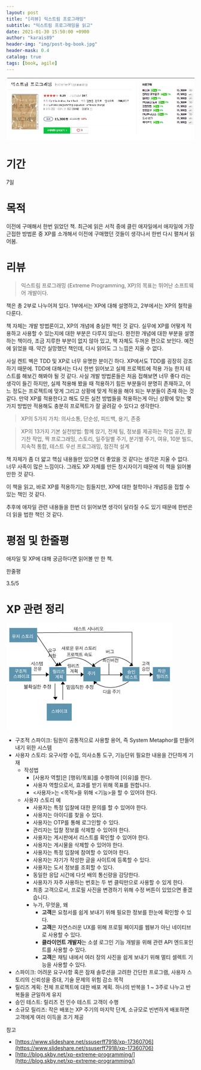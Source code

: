 ```yaml
---
layout: post
title: "[리뷰] 익스트림 프로그래밍"
subtitle: "익스트림 프로그래밍을 읽고"
date: 2021-01-30 15:50:00 +0900
author: "karais89"
header-img: "img/post-bg-book.jpg"
header-mask: 0.4
catalog: true
tags: [book, agile]
---
```


![book image](/img/in-post/book/31.jpg)

# 기간

7일

# 목적

이전에 구매해서 한번 읽었던 책. 최근에 읽은 서적 중에 클린 애자일에서 애자일에 가장 근접한 방법론 중 XP를 소개해서 이전에 구매했던 것들이 생각나서 한번 다시 펼쳐서 읽어봄.

# 리뷰

> 익스트림 프로그래밍 (Extreme Programming, XP)의 목표는 뛰어난 소프트웨어 개발이다.

책은 총 2부로 나누어져 있다. 1부에서는 XP에 대해 설명하고, 2부에서는 XP의 철학을 다룬다.

책 자체는 개발 방법론이고, XP의 개념에 충실한 책인 것 같다. 실무에 XP를 어떻게 적용하고 사용할 수 있는지에 대한 부분은 다루지 않는다. 완전한 개념에 대한 부분을 설명하는 책이라, 조금 지루한 부분이 없지 않아 있고, 책 자체도 두꺼운 편으로 보인다. 예전에 읽었을 때. 약간 실망했던 책인데, 다시 읽어도 그 느낌은 지울 수 없다. 

사실 켄트 벡은 TDD 및 XP로 너무 유명한 분이긴 하다. XP에서도 TDD를 굉장히 강조하기 때문에. TDD에 대해서는 다시 한번 읽어보고 실제 프로젝트에 적용 가능 한지 테스트를 해보긴 해봐야 될 것 같다. 사실 개발 방법론들은 처음 접해보면 너무 좋다 라는 생각이 들긴 하지만, 실제 적용해 봤을 때 적용하기 힘든 부분들이 분명히 존재하고, 어느 정도는 프로젝트에 맞게 그리고 상황에 맞게 적용을 해야 되는 부분들이 존재 하는 것 같다. 만약 XP를 적용한다고 해도 모든 실천 방법들을 적용하는게 아닌 상황에 맞는 몇가지 방법만 적용해도 충분히 프로젝트가 잘 굴려갈 수 있다고 생각한다.

> XP의 5가지 가치: 의사소통, 단순성, 피드백, 용기, 존중

> XP의 13가지 기본 실천방법: 함께 앉기, 전체 팀, 정보를 제공하는 작업 공간, 활기찬 작업, 짝 프로그래밍, 스토리, 일주일별 주기, 분기별 주기, 여유, 10분 빌드, 지속적 통합, 테스트 우선 프로그래밍, 점진적 설계

책 자체가 좀 더 얇고 핵심 내용들만 있으면 더 좋았을 것 같다는 생각은 지울 수 없다. 너무 사족이 많은 느낌이다. 그래도 XP 자체를 만든 창시자이기 때문에 이 책을 읽어볼만한 것 같다.

이 책을 읽고, 바로 XP를 적용하기는 힘들지만, XP에 대한 철학이나 개념등을 접할 수 있는 책인 것 같다. 

추후에 애자일 관련 내용들을 한번 더 읽어보면 생각이 달라질 수도 있기 때문에 한번은 더 읽을 법한 책인 것 같다.

# 평점 및 한줄평

애자일 및 XP에 대해 궁금하다면 읽어볼 만 한 책.

한줄평

3.5/5

# XP 관련 정리

![XP Process](/img/in-post/book/31-1.png)

- 구조적 스파이크: 팀원이 공통적으로 사용할 용어, 즉 System Metaphor를 만들어내기 위한 시스템
- 사용자 스토리:  요구사항 수집, 의사소통 도구, 기능단위 필요한 내용을 간단하게 기재
    - 작성법
        - [사용자 역할]은 [행위/목표]를 수행하여 [이유]를 한다.
        - 사용자 역할으로서, 효과를 받기 위해 목표를 원합니다.
        - <사용자>는 <목적>을 위해 <기능>을 할 수 있어야 한다.
    - 사용자 스토리 예
        - 사용자는 특정 입찰에 대한 문의를 할 수 있어야 한다.
        - 사용자는 아이디를 찾을 수 있다.
        - 사용자는 OTP를 통해 로그인할 수 있다.
        - 관리자는 입찰 정보를 삭제할 수 있어야 한다.
        - 사용자는 게시판에서 리스트를 확인할 수 있어야 한다.
        - 사용자는 게시물을 삭제할 수 있어야 한다.
        - 사용자는 특정 입찰에 참여할 수 있어야 한다.
        - 사용자는 자기가 작성한 글을 사이트에 등록할 수 있다.
        - 사용자는 도서 정보를 조회할 수 있다.
        - 동일한 응답 시간에 다섯 배의 통신량을 감당한다.
        - 사용자가 자주 사용하는 번호는 두 번 클릭만으로 사용할 수 있게 한다.
        - 최종 고객으로서, 프로필 사진을 변경하기 위해 수정 버튼이 있었으면 좋겠습니다.
        - 누가, 무엇을, 왜
            - **고객**은 요청서를 쉽게 보내기 위해 필요한 정보를 한눈에 확인할 수 있다.
            - **고객**은 자연스러운 UX를 위해 프로필 페이지를 웹뷰가 아닌 네이티브로 사용할 수 있다.
            - **클라이언트 개발자**는 소셜 로그인 기능 개발을 위해 관련 API 엔드포인트를 사용할 수 있다.
            - **고객**은 채팅 내에서 여러 장의 사진을 쉽게 보내기 위해 멀티 셀렉트 기능을 사용할 수 있다.
- 스파이크: 어려운 요구사항 혹은 잠재 솔루션을 고려한 간단한 프로그램, 사용자 스토리의 신뢰성을 증대, 기술 문제의 위험 감소 목적
- 릴리즈 계획: 전체 프로젝트에 대한 배포 계획. 하나의 반복을 1 ~ 3주로 나누고 반복들을 균일하게 유지
- 승인 테스트: 릴리즈 전 인수 테스트 고객이 수행
- 소규모 릴리즈: 작은 배포는 XP 주기의 마지막 단계, 소규모로 빈번하게 배포하면 고객에게 여러 이득을 조기 제공

참고

- [https://www.slideshare.net/ssuserff7918/xp-17360706](https://www.slideshare.net/ssuserff7918/xp-17360706)
- [http://blog.skby.net/xp-extreme-programming/](http://blog.skby.net/xp-extreme-programming/)